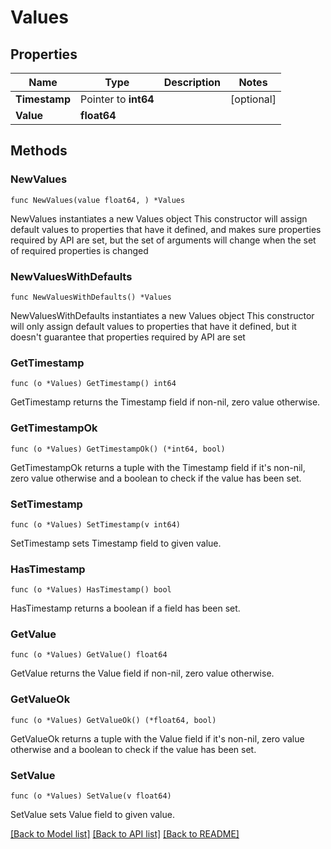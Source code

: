 # Values

## Properties

Name | Type | Description | Notes
------------ | ------------- | ------------- | -------------
**Timestamp** | Pointer to **int64** |  | [optional] 
**Value** | **float64** |  | 

## Methods

### NewValues

`func NewValues(value float64, ) *Values`

NewValues instantiates a new Values object
This constructor will assign default values to properties that have it defined,
and makes sure properties required by API are set, but the set of arguments
will change when the set of required properties is changed

### NewValuesWithDefaults

`func NewValuesWithDefaults() *Values`

NewValuesWithDefaults instantiates a new Values object
This constructor will only assign default values to properties that have it defined,
but it doesn't guarantee that properties required by API are set

### GetTimestamp

`func (o *Values) GetTimestamp() int64`

GetTimestamp returns the Timestamp field if non-nil, zero value otherwise.

### GetTimestampOk

`func (o *Values) GetTimestampOk() (*int64, bool)`

GetTimestampOk returns a tuple with the Timestamp field if it's non-nil, zero value otherwise
and a boolean to check if the value has been set.

### SetTimestamp

`func (o *Values) SetTimestamp(v int64)`

SetTimestamp sets Timestamp field to given value.

### HasTimestamp

`func (o *Values) HasTimestamp() bool`

HasTimestamp returns a boolean if a field has been set.

### GetValue

`func (o *Values) GetValue() float64`

GetValue returns the Value field if non-nil, zero value otherwise.

### GetValueOk

`func (o *Values) GetValueOk() (*float64, bool)`

GetValueOk returns a tuple with the Value field if it's non-nil, zero value otherwise
and a boolean to check if the value has been set.

### SetValue

`func (o *Values) SetValue(v float64)`

SetValue sets Value field to given value.



[[Back to Model list]](../README.md#documentation-for-models) [[Back to API list]](../README.md#documentation-for-api-endpoints) [[Back to README]](../README.md)


